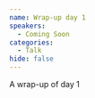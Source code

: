 ```yaml
---
name: Wrap-up day 1
speakers:
  - Coming Soon
categories:
  - Talk
hide: false
---
```


A wrap-up of day 1